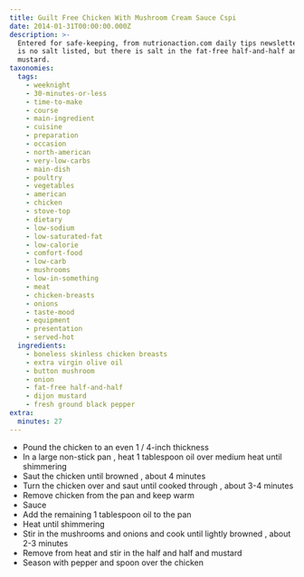 ```yaml
---
title: Guilt Free Chicken With Mushroom Cream Sauce Cspi
date: 2014-01-31T00:00:00.000Z
description: >-
  Entered for safe-keeping, from nutrionaction.com daily tips newsletter.  there
  is no salt listed, but there is salt in the fat-free half-and-half and in the
  mustard.
taxonomies:
  tags:
    - weeknight
    - 30-minutes-or-less
    - time-to-make
    - course
    - main-ingredient
    - cuisine
    - preparation
    - occasion
    - north-american
    - very-low-carbs
    - main-dish
    - poultry
    - vegetables
    - american
    - chicken
    - stove-top
    - dietary
    - low-sodium
    - low-saturated-fat
    - low-calorie
    - comfort-food
    - low-carb
    - mushrooms
    - low-in-something
    - meat
    - chicken-breasts
    - onions
    - taste-mood
    - equipment
    - presentation
    - served-hot
  ingredients:
    - boneless skinless chicken breasts
    - extra virgin olive oil
    - button mushroom
    - onion
    - fat-free half-and-half
    - dijon mustard
    - fresh ground black pepper
extra:
  minutes: 27
---
```

 - Pound the chicken to an even 1 / 4-inch thickness
 - In a large non-stick pan , heat 1 tablespoon oil over medium heat until shimmering
 - Saut the chicken until browned , about 4 minutes
 - Turn the chicken over and saut until cooked through , about 3-4 minutes
 - Remove chicken from the pan and keep warm
 - Sauce
 - Add the remaining 1 tablespoon oil to the pan
 - Heat until shimmering
 - Stir in the mushrooms and onions and cook until lightly browned , about 2-3 minutes
 - Remove from heat and stir in the half and half and mustard
 - Season with pepper and spoon over the chicken
